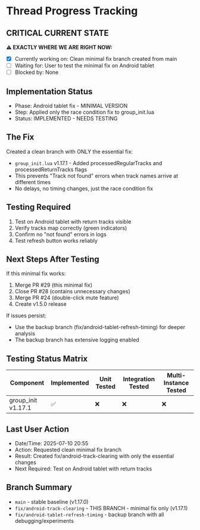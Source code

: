 # Thread Progress Tracking

## CRITICAL CURRENT STATE
**⚠️ EXACTLY WHERE WE ARE RIGHT NOW:**
- [x] Currently working on: Clean minimal fix branch created from main
- [ ] Waiting for: User to test the minimal fix on Android tablet
- [ ] Blocked by: None

## Implementation Status
- Phase: Android tablet fix - MINIMAL VERSION
- Step: Applied only the race condition fix to group_init.lua
- Status: IMPLEMENTED - NEEDS TESTING

## The Fix
Created a clean branch with ONLY the essential fix:
- `group_init.lua` v1.17.1 - Added processedRegularTracks and processedReturnTracks flags
- This prevents "Track not found" errors when track names arrive at different times
- No delays, no timing changes, just the race condition fix

## Testing Required
1. Test on Android tablet with return tracks visible
2. Verify tracks map correctly (green indicators)
3. Confirm no "not found" errors in logs
4. Test refresh button works reliably

## Next Steps After Testing
If this minimal fix works:
1. Merge PR #29 (this minimal fix)
2. Close PR #28 (contains unnecessary changes)
3. Merge PR #24 (double-click mute feature)
4. Create v1.5.0 release

If issues persist:
- Use the backup branch (fix/android-tablet-refresh-timing) for deeper analysis
- The backup branch has extensive logging enabled

## Testing Status Matrix
| Component | Implemented | Unit Tested | Integration Tested | Multi-Instance Tested | 
|-----------|------------|-------------|--------------------|-----------------------|
| group_init v1.17.1 | ✅ | ❌ | ❌ | ❌ |

## Last User Action
- Date/Time: 2025-07-10 20:55
- Action: Requested clean minimal fix branch
- Result: Created fix/android-track-clearing with only the essential changes
- Next Required: Test on Android tablet with return tracks

## Branch Summary
- `main` - stable baseline (v1.17.0)
- `fix/android-track-clearing` - THIS BRANCH - minimal fix only (v1.17.1)
- `fix/android-tablet-refresh-timing` - backup branch with all debugging/experiments